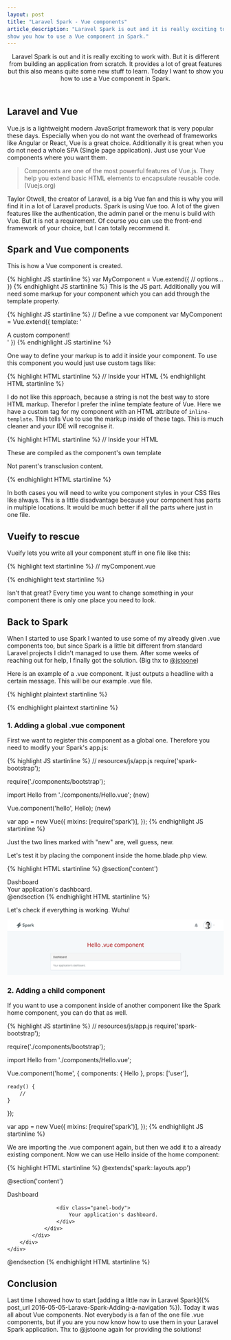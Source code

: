 ```yaml
---
layout: post
title: "Laravel Spark - Vue components"
article_description: "Laravel Spark is out and it is really exciting to work with. But it is different from building an application from scratch. It provides a lot of great features but this also means quite some new stuff to learn. Today I want to 
show you how to use a Vue component in Spark."
---
```



<header>
Laravel Spark is out and it is really exciting to work with. But it is different from building an application from scratch. It provides a lot of great features but this also means quite some new stuff to learn. Today I want to 
show you how to use a Vue component in Spark.
</header>

## Laravel and Vue

Vue.js is a lightweight modern JavaScript framework that is very popular these days. Especially when you do not want the 
overhead of frameworks like Angular or React, Vue is a great choice. Additionally it is great when you do not 
need a whole SPA (Single page application). Just use your Vue components where you want them.

<blockquote>Components are one of the most powerful features of Vue.js. They help you extend basic HTML elements to encapsulate reusable code.(Vuejs.org)</blockquote>

Taylor Otwell, the creator of Laravel, is a big Vue fan and this is why you will find it in a lot of Laravel products.
Spark is using Vue too. A lot of the given features like the authentication, the admin panel or the menu is 
build with Vue. But it is not a requirement. Of course you can use the front-end framework of your choice, but I can 
totally recommend it.

## Spark and Vue components

This is how a Vue component is created.

{% highlight JS startinline %}
var MyComponent = Vue.extend({
  // options...
})
{% endhighlight JS startinline %}
This is the JS part. Additionally you will need some markup for your component which you can add through the template 
property.
 
 {% highlight JS startinline %}
 // Define a vue component
 var MyComponent = Vue.extend({
   template: '<div>A custom component!</div>'
 })
 {% endhighlight JS startinline %}
 
 One way to define your markup is to add it inside your component. To use this component you would just use custom tags 
 like:
 
  {% highlight HTML startinline %}
 // Inside your HTML
 <my-component inline-template></my-component>
  {% endhighlight HTML startinline %}
 
 I do not like this approach, because a string is not the best way to store HTML markup. Therefor I prefer the inline template feature of Vue. Here we have a custom tag for my component with an HTML attribute of `inline-template`. This tells Vue to use the markup inside of these tags. This is much cleaner and your IDE will recognise it.
 
 {% highlight HTML startinline %}
 // Inside your HTML
 <my-component inline-template>
   <p>These are compiled as the component's own template</p>
   <p>Not parent's transclusion content.</p>
 </my-component>
 {% endhighlight HTML startinline %}
 
 In both cases you will need to write you component styles in your CSS files like always. This is a little disadvantage 
 because your component has parts in multiple locations. It would be much better if all the parts where just in one file.


## Vueify to rescue
Vueify lets you write all your component stuff in one file like this:

{% highlight text startinline %}
// myComponent.vue
<style>
  .red {
    color: #f00;
  }
</style>

<template>
  <h1 class="red">{{msg}}</h1>
</template>

<script>
export default {
  data () {
    return {
      msg: 'Hello world!'
    }
  }
}
</script>
{% endhighlight text startinline %}
  
Isn't that great? Every time you want to change something in your component there is only one place you need to look.

## Back to Spark

When I started to use Spark I wanted to use some of my already given .vue components too, but since Spark is a little 
bit different from standard Laravel projects I didn't managed to use them. After some weeks of reaching out for help, I 
finally got the solution. (Big thx to [@jstoone](https://twitter.com/jstoone))

Here is an example of a .vue component. It just outputs a headline with a certain message. This will be our example .vue
 file.

{% highlight plaintext startinline %}
<template>
    <h1 class="helloMessage">{{ message }}</h1>
</template>

<script>
    export default {
        props: {},

        data() {
            return {
                message: "Hello .vue component"
            }
        },

        ready() {}

    }
</script>

<style>
    .helloMessage {
        font-size: 32px;
        color: #ac050b;
        margin: 30px 0;
        text-align: center;
    }
</style>
{% endhighlight plaintext startinline %}

### 1. Adding a global .vue component

First we want to register this component as a global one. Therefore you need to modify your Spark's app.js:

{% highlight JS startinline %}
// resources/js/app.js
require('spark-bootstrap');

require('./components/bootstrap');

import Hello from './components/Hello.vue'; (new)

Vue.component('hello', Hello); (new)

var app = new Vue({
    mixins: [require('spark')],
});
{% endhighlight JS startinline %}

Just the two lines marked with "new" are, well guess, new.

Let's test it by placing the component inside the home.blade.php view.

{% highlight HTML startinline %}
@section('content')
<hello></hello>
<home :user="user" inline-template>
    <div class="container">
        <!-- Application Dashboard -->
        <div class="row">
            <div class="col-md-8 col-md-offset-2">
                <div class="panel panel-default">
                    <div class="panel-heading">Dashboard</div>
                    <div class="panel-body">
                        Your application's dashboard.
                    </div>
                </div>
            </div>
        </div>
    </div>
</home>
@endsection
{% endhighlight HTML startinline %}

Let's check if everything is working. Wuhu!

<img  class="alignnone" style="max-width: 100%; height: auto;" src="/assets/post-images/spark_vue.png" 
alt=".vue component inside Spark">

### 2. Adding a child component

If you want to use a component inside of another component like the Spark home component, you can do that as well. 

{% highlight JS startinline %}
// resources/js/app.js
require('spark-bootstrap');

require('./components/bootstrap');

import Hello from './components/Hello.vue';

Vue.component('home', {
    components: {
        Hello
    },
    props: ['user'],

    ready() {
        //
    }
});

var app = new Vue({
    mixins: [require('spark')],
});
{% endhighlight JS startinline %}

We are importing the .vue component again, but then we add it to a already existing component. Now we can use Hello inside of the home component:


{% highlight HTML startinline %}
@extends('spark::layouts.app')

@section('content')
<home :user="user" inline-template>
    <div class="container">
        <!-- Application Dashboard -->
        <div class="row">
            <div class="col-md-8 col-md-offset-2">
                <hello></hello>
                <div class="panel panel-default">
                    <div class="panel-heading">Dashboard</div>

                    <div class="panel-body">
                        Your application's dashboard.
                    </div>
                </div>
            </div>
        </div>
    </div>
</home>
@endsection
{% endhighlight HTML startinline %}

## Conclusion

Last time I showed how to start [adding a little nav in Laravel Spark]({% post_url 
2016-05-05-Larave-Spark-Adding-a-navigation %}). Today it was all about Vue components. Not everybody is a fan of the one file .vue components, but if you are you now know how to use them in your Laravel 
Spark application. Thx to @jstoone again for providing the solutions!






